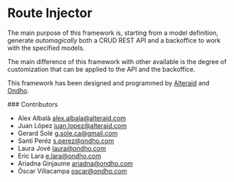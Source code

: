 # Route Injector

The main purpose of this framework is, starting from a model definition, generate <i>automagically</i> both a CRUD REST API
and a backoffice to work with the specified models.

The main difference of this framework with other available is the degree of customization that can be applied to the API and the
backoffice.

This framework has been designed and programmed by [Alteraid](http://www.alteraid.com) and [Ondho](http://www.ondho.com).

### Contributors

- Alex Albalà <alex.albala@alteraid.com>
- Juan López <juan.lopez@alteraid.com>
- Gerard Solé <g.sole.ca@gmail.com>
- Santi Peréz <s.perez@ondho.com>
- Laura Jové <laura@ondho.com>
- Eric Lara <e.lara@ondho.com>
- Ariadna Ginjaume <ariadna@ondho.com>
- Òscar Villacampa <oscar@ondho.com>


